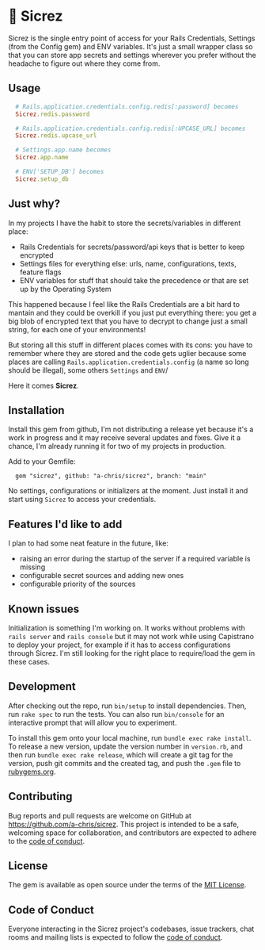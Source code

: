 # 🤫 Sicrez

Sicrez is the single entry point of access for your Rails Credentials, Settings (from the Config gem) and ENV variables.
It's just a small wrapper class so that you can store app secrets and settings wherever you prefer without the headache to figure out where they come from.

## Usage

```ruby
  # Rails.application.credentials.config.redis[:password] becomes
  Sicrez.redis.password

  # Rails.application.credentials.config.redis[:UPCASE_URL] becomes
  Sicrez.redis.upcase_url

  # Settings.app.name becomes
  Sicrez.app.name

  # ENV['SETUP_DB'] becomes
  Sicrez.setup_db
```

## Just why?

In my projects I have the habit to store the secrets/variables in different place:
- Rails Credentials for secrets/password/api keys that is better to keep encrypted
- Settings files for everything else: urls, name, configurations, texts, feature flags
- ENV variables for stuff that should take the precedence or that are set up by the Operating System

This happened because I feel like the Rails Credentials are a bit hard to mantain and they could be overkill if you just put everything there: you get a big blob of encrypted text that you have to decrypt to change just a small string, for each one of your environments!

But storing all this stuff in different places comes with its cons:
you have to remember where they are stored and the code gets uglier because some places are calling `Rails.application.credentials.config` (a name so long should be illegal), some others `Settings` and `ENV`/

Here it comes **Sicrez**.

## Installation

Install this gem from github, I'm not distributing a release yet because it's a work in progress and it may receive several updates and fixes.
Give it a chance, I'm already running it for two of my projects in production.

Add to your Gemfile:

```
  gem "sicrez", github: "a-chris/sicrez", branch: "main"
```

No settings, configurations or initializers at the moment. Just install it and start using `Sicrez` to access your credentials.

## Features I'd like to add

I plan to had some neat feature in the future, like:
- raising an error during the startup of the server if a required variable is missing
- configurable secret sources and adding new ones
- configurable priority of the sources

## Known issues

Initialization is something I'm working on. It works without problems with `rails server` and `rails console` but it may not work while using Capistrano to deploy your project, for example if it has to access configurations through Sicrez. I'm still looking for the right place to require/load the gem in these cases.

## Development

After checking out the repo, run `bin/setup` to install dependencies. Then, run `rake spec` to run the tests. You can also run `bin/console` for an interactive prompt that will allow you to experiment.

To install this gem onto your local machine, run `bundle exec rake install`. To release a new version, update the version number in `version.rb`, and then run `bundle exec rake release`, which will create a git tag for the version, push git commits and the created tag, and push the `.gem` file to [rubygems.org](https://rubygems.org).

## Contributing

Bug reports and pull requests are welcome on GitHub at https://github.com/a-chris/sicrez. This project is intended to be a safe, welcoming space for collaboration, and contributors are expected to adhere to the [code of conduct](https://github.com/a-chris/sicrez/blob/master/CODE_OF_CONDUCT.md).

## License

The gem is available as open source under the terms of the [MIT License](https://opensource.org/licenses/MIT).

## Code of Conduct

Everyone interacting in the Sicrez project's codebases, issue trackers, chat rooms and mailing lists is expected to follow the [code of conduct](https://github.com/a-chris/sicrez/blob/master/CODE_OF_CONDUCT.md).
